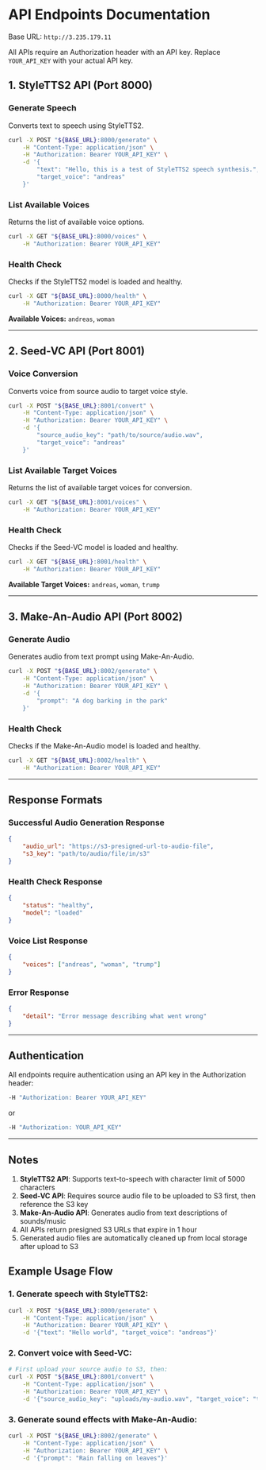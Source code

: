 # API Endpoints Documentation

Base URL: `http://3.235.179.11`

All APIs require an Authorization header with an API key. Replace `YOUR_API_KEY` with your actual API key.

## 1. StyleTTS2 API (Port 8000)

### Generate Speech
Converts text to speech using StyleTTS2.

```bash
curl -X POST "${BASE_URL}:8000/generate" \
    -H "Content-Type: application/json" \
    -H "Authorization: Bearer YOUR_API_KEY" \
    -d '{
        "text": "Hello, this is a test of StyleTTS2 speech synthesis.",
        "target_voice": "andreas"
    }'
```

### List Available Voices
Returns the list of available voice options.

```bash
curl -X GET "${BASE_URL}:8000/voices" \
    -H "Authorization: Bearer YOUR_API_KEY"
```

### Health Check
Checks if the StyleTTS2 model is loaded and healthy.

```bash
curl -X GET "${BASE_URL}:8000/health" \
    -H "Authorization: Bearer YOUR_API_KEY"
```

**Available Voices:** `andreas`, `woman`

---

## 2. Seed-VC API (Port 8001)

### Voice Conversion
Converts voice from source audio to target voice style.

```bash
curl -X POST "${BASE_URL}:8001/convert" \
    -H "Content-Type: application/json" \
    -H "Authorization: Bearer YOUR_API_KEY" \
    -d '{
        "source_audio_key": "path/to/source/audio.wav",
        "target_voice": "andreas"
    }'
```

### List Available Target Voices
Returns the list of available target voices for conversion.

```bash
curl -X GET "${BASE_URL}:8001/voices" \
    -H "Authorization: Bearer YOUR_API_KEY"
```

### Health Check
Checks if the Seed-VC model is loaded and healthy.

```bash
curl -X GET "${BASE_URL}:8001/health" \
    -H "Authorization: Bearer YOUR_API_KEY"
```

**Available Target Voices:** `andreas`, `woman`, `trump`

---

## 3. Make-An-Audio API (Port 8002)

### Generate Audio
Generates audio from text prompt using Make-An-Audio.

```bash
curl -X POST "${BASE_URL}:8002/generate" \
    -H "Content-Type: application/json" \
    -H "Authorization: Bearer YOUR_API_KEY" \
    -d '{
        "prompt": "A dog barking in the park"
    }'
```

### Health Check
Checks if the Make-An-Audio model is loaded and healthy.

```bash
curl -X GET "${BASE_URL}:8002/health" \
    -H "Authorization: Bearer YOUR_API_KEY"
```

---

## Response Formats

### Successful Audio Generation Response
```json
{
    "audio_url": "https://s3-presigned-url-to-audio-file",
    "s3_key": "path/to/audio/file/in/s3"
}
```

### Health Check Response
```json
{
    "status": "healthy",
    "model": "loaded"
}
```

### Voice List Response
```json
{
    "voices": ["andreas", "woman", "trump"]
}
```

### Error Response
```json
{
    "detail": "Error message describing what went wrong"
}
```

---

## Authentication

All endpoints require authentication using an API key in the Authorization header:

```bash
-H "Authorization: Bearer YOUR_API_KEY"
```

or

```bash
-H "Authorization: YOUR_API_KEY"
```

---

## Notes

1. **StyleTTS2 API**: Supports text-to-speech with character limit of 5000 characters
2. **Seed-VC API**: Requires source audio file to be uploaded to S3 first, then reference the S3 key
3. **Make-An-Audio API**: Generates audio from text descriptions of sounds/music
4. All APIs return presigned S3 URLs that expire in 1 hour
5. Generated audio files are automatically cleaned up from local storage after upload to S3

## Example Usage Flow

### 1. Generate speech with StyleTTS2:
```bash
curl -X POST "${BASE_URL}:8000/generate" \
    -H "Content-Type: application/json" \
    -H "Authorization: Bearer YOUR_API_KEY" \
    -d '{"text": "Hello world", "target_voice": "andreas"}'
```

### 2. Convert voice with Seed-VC:
```bash
# First upload your source audio to S3, then:
curl -X POST "${BASE_URL}:8001/convert" \
    -H "Content-Type: application/json" \
    -H "Authorization: Bearer YOUR_API_KEY" \
    -d '{"source_audio_key": "uploads/my-audio.wav", "target_voice": "trump"}'
```

### 3. Generate sound effects with Make-An-Audio:
```bash
curl -X POST "${BASE_URL}:8002/generate" \
    -H "Content-Type: application/json" \
    -H "Authorization: Bearer YOUR_API_KEY" \
    -d '{"prompt": "Rain falling on leaves"}'
```


